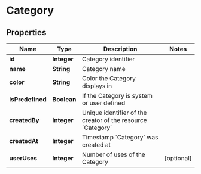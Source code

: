 

# Category


## Properties

| Name | Type | Description | Notes |
|------------ | ------------- | ------------- | -------------|
|**id** | **Integer** | Category identifier |  |
|**name** | **String** | Category name |  |
|**color** | **String** | Color the Category displays in |  |
|**isPredefined** | **Boolean** | If the Category is system or user defined |  |
|**createdBy** | **Integer** | Unique identifier of the creator of the resource &#x60;Category&#x60; |  |
|**createdAt** | **Integer** | Timestamp &#x60;Category&#x60; was created at |  |
|**userUses** | **Integer** | Number of uses of the Category |  [optional] |



